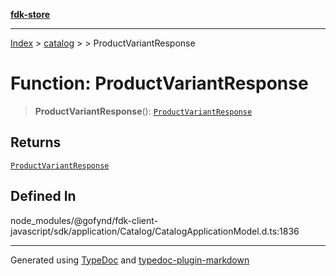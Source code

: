 [**fdk-store**](../../../README.md)
***

[Index](../../../API.md) > [catalog](../../README.md) > [<internal>](../README.md) > ProductVariantResponse

# Function: ProductVariantResponse

> **ProductVariantResponse**(): [`ProductVariantResponse`](../type-aliases/type-alias.ProductVariantResponse.md)

## Returns

[`ProductVariantResponse`](../type-aliases/type-alias.ProductVariantResponse.md)

## Defined In

node\_modules/@gofynd/fdk-client-javascript/sdk/application/Catalog/CatalogApplicationModel.d.ts:1836

***
Generated using [TypeDoc](https://typedoc.org/) and [typedoc-plugin-markdown](https://www.npmjs.com/package/typedoc-plugin-markdown)
